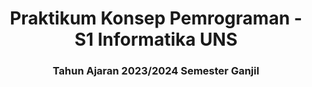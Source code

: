 <h1 align="center"> Praktikum Konsep Pemrograman - S1 Informatika UNS </h1>
<h3 align="center"> Tahun Ajaran 2023/2024 Semester Ganjil </h3>
